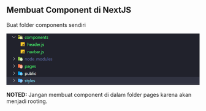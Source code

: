 ## Membuat Component di NextJS

Buat folder components sendiri

![](img/components.png)

**NOTED:** Jangan membuat component di dalam folder pages karena akan menjadi rooting.